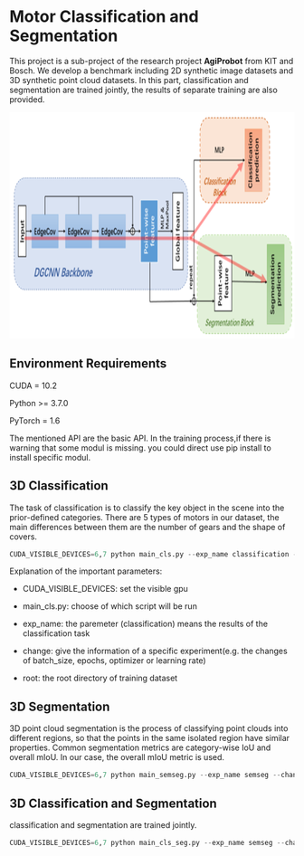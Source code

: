 # Motor Classification and Segmentation
This project is a sub-project of the research project **AgiProbot** from KIT and Bosch. We develop a benchmark including 2D synthetic image datasets and 3D synthetic point cloud datasets. In this part, classification and segmentation are trained jointly, the results of separate training are also provided.

<img src="https://github.com/LinxiQIU/motor_seg_cls/blob/main/images/cls_seg.png" width="800" height="400">

## Environment Requirements

CUDA = 10.2

Python >= 3.7.0

PyTorch = 1.6

The mentioned API are the basic API. In the training process,if there is warning that some modul is missing. you could direct use pip install to install specific modul.

## 3D Classification

The task of classification is to classify the key object in the scene into the prior-defined categories. There are 5 types of motors in our dataset, the main differences between them are the number of gears and the shape of covers.

```python
CUDA_VISIBLE_DEVICES=6,7 python main_cls.py --exp_name classification --change adamw --root /home/ies/qiu/dataset/dataset1000
```

Explanation of the important parameters:

* CUDA_VISIBLE_DEVICES: set the visible gpu

* main_cls.py: choose of which script will be run

* exp_name: the paremeter (classification) means the results of the classification task

* change: give the information of a specific experiment(e.g. the changes of batch_size, epochs, optimizer or learning rate)

* root: the root directory of training dataset

## 3D Segmentation

3D point cloud segmentation is the process of classifying point clouds into different regions, so that the points in the same isolated region have similar properties. Common segmentation metrics are category-wise IoU and overall mIoU. In our case, the overall mIoU metric is used.

```python
CUDA_VISIBLE_DEVICES=6,7 python main_semseg.py --exp_name semseg --change adamw --root /home/ies/qiu/dataset/dataset1000
```

## 3D Classification and Segmentation

classification and segmentation are trained jointly.

```python
CUDA_VISIBLE_DEVICES=6,7 python main_cls_seg.py --exp_name semseg --change adamw --root /home/ies/qiu/dataset/dataset1000
```